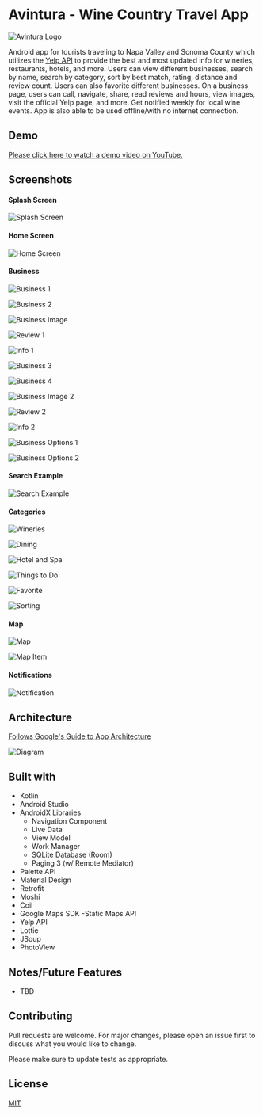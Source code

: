 # **Avintura** - Wine Country Travel App

![Avintura Logo](https://drive.google.com/uc?id=1TyQXa_hM2Z26IadgKNQD2xGZ2UpDJ3x0)

Android app for tourists traveling to Napa Valley and Sonoma County which utilizes the 
[Yelp API](https://www.yelp.com/developers) to provide the best and most updated info 
for wineries, restaurants, hotels, and more. Users can view different businesses, search by name, 
search by category, sort by best match, rating, distance and review count. Users can also favorite 
different businesses. On a business page, users can call, navigate, share, read reviews and hours, view images, 
visit the official Yelp page, and more. Get notified weekly for local wine events. App is also able to be used offline/with no internet connection.

## Demo

[Please click here to watch a demo video on YouTube.](https://youtu.be/xeEekv_qsRU)

## Screenshots

#### Splash Screen

![Splash Screen](https://drive.google.com/uc?id=1BqlpceDD5Qyzxj79Y5DLXN7rI70Ym9nZ)

#### Home Screen

![Home Screen](https://drive.google.com/uc?id=1iDMHnolCI3jdacf3WWXL3qx51CUXIB1W)

#### Business

![Business 1](https://drive.google.com/uc?id=1zz7HsBbJEPECTFl2_WejNLDr2U_5DPNj) 

![Business 2](https://drive.google.com/uc?id=1JWXYBqKTcAtPoOOYGpKaRW9Jl64yCtJ3)

![Business Image](https://drive.google.com/uc?id=1H_h7U7H-tS2C_8t6jRchNKgzQxxqSnuE)

![Review 1](https://drive.google.com/uc?id=1F2BHhgx7bn5JtCdBycy7-TtinQxGv3qb)

![Info 1](https://drive.google.com/uc?id=1VYkpEdJjcwIqpDQ17krWFBHuKXRL7Bj-)

![Business 3](https://drive.google.com/uc?id=1aWOScmceTm0ocCyrdOVDW58U9XyVnEX9)

![Business 4](https://drive.google.com/uc?id=1ce4sDz7M39iHnqjVRt-z4BG3kBS6w70V)

![Business Image 2](https://drive.google.com/uc?id=13-ZBkE6GGpphv1jTHQOx_TvFW8z8pSc4)

![Review 2](https://drive.google.com/uc?id=1bhlhaXruIorb0DC8ea8C4LTKairz3xpe)

![Info 2](https://drive.google.com/uc?id=1B6qZQaPxZmn2AwZZGD9lHjPoo3ZLc0WT)

![Business Options 1](https://drive.google.com/uc?id=12zPIyS2z8mMGkomtbLRMYgO3dI7385-R)

![Business Options 2](https://drive.google.com/uc?id=1jNVQOVLfM1fm5YvWOQyPheRoXARCmosL)

#### Search Example

![Search Example](https://drive.google.com/uc?id=1anEDRKPgrn8zwhYz2EdE55Y2n7wTxk9d)

#### Categories

![Wineries](https://drive.google.com/uc?id=1EB3Kyl5X7eumj7aJQkLJkYQJV4P26-uG) 

![Dining](https://drive.google.com/uc?id=1-nc9gIY3TQ0iZixkl3wPJ-ovoQ03GZ7y)

![Hotel and Spa](https://drive.google.com/uc?id=1N6t4rBmBJ5Hpwz8Ly9TBJAkPeO-Vc08T)

![Things to Do](https://drive.google.com/uc?id=19gquFyZF5CqGeA3ouqJL8KVEPqiu7bRU)

![Favorite](https://drive.google.com/uc?id=1GsguTDVo9fpC3L2Mkyrx3F5f5u7on7N4)

![Sorting](https://drive.google.com/uc?id=1J9fW9xFc6Z32AYRJw4uFoKZ2X3peGhaJ)

#### Map

![Map](https://drive.google.com/uc?id=12a_tZ9PtMJtKZ39qkOfmTyzoyUguwtCS)

![Map Item](https://drive.google.com/uc?id=1GvBPQ_AHKrUrPIoCTysqes5ZfV6ISfdV)

#### Notifications

![Notification](https://drive.google.com/uc?id=1ElwX_uh6e7hutt_SGPJnqJBcl_TEn2ky)

## Architecture
[Follows Google's Guide to App Architecture](https://developer.android.com/jetpack/guide)

![Diagram](https://developer.android.com/topic/libraries/architecture/images/final-architecture.png)

## Built with
- Kotlin
- Android Studio
- AndroidX Libraries
    - Navigation Component
    - Live Data
    - View Model
    - Work Manager
    - SQLite Database (Room)
    - Paging 3 (w/ Remote Mediator)
- Palette API
- Material Design
- Retrofit
- Moshi
- Coil
- Google Maps SDK
    -Static Maps API
- Yelp API
- Lottie
- JSoup
- PhotoView

## Notes/Future Features
- TBD

## Contributing
Pull requests are welcome. For major changes, please open an issue first to discuss what you would like to change.

Please make sure to update tests as appropriate.

## License
[MIT](https://choosealicense.com/licenses/mit/)

